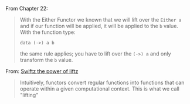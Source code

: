 From Chapter 22:

> With the Either Functor we known that we will lift over the `Either a` and if our function will be applied, it will be applied to the `b` value.
> With the function type:
>
> `data (->) a b`
>
> the same rule applies; you have to lift over the `(->) a` and only transform the `b` value.

From: [Swiftz the power of liftz](https://www.stackbuilders.com/news/swiftz-the-power-of-liftz)

> Intuitively, functors convert regular functions into functions that can operate within a given computational context. This is what we call "lifting"
